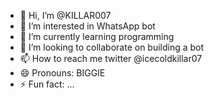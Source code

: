 - 👋 Hi, I’m @KILLAR007
- 👀 I’m interested in WhatsApp bot
- 🌱 I’m currently learning programming
- 💞️ I’m looking to collaborate on building a bot
- 📫 How to reach me twitter @icecoldkillar07
- 😄 Pronouns: BIGGIE
- ⚡ Fun fact: ...

<!---
KILLAR007/KILLAR007 is a ✨ special ✨ repository because its `README.md` (this file) appears on your GitHub profile.
You can click the Preview link to take a look at your changes.
--->
